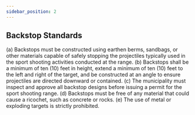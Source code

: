 ```yaml
---
sidebar_position: 2
---
```


## Backstop Standards

(a) Backstops must be constructed using earthen berms, sandbags, or other materials capable of
safely stopping the projectiles typically used in the sport shooting activities conducted at the
range.
(b) Backstops shall be a minimum of ten (10) feet in height, extend a minimum of ten (10) feet to
the left and right of the target, and be constructed at an angle to ensure projectiles are directed
downward or contained.
(c) The municipality must inspect and approve all backstop designs before issuing a permit for
the sport shooting range.
(d) Backstops must be free of any material that could cause a ricochet, such as concrete or rocks.
(e) The use of metal or exploding targets is strictly prohibited.
